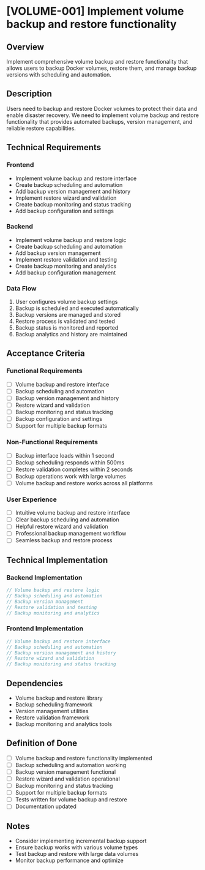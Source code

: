# [VOLUME-001] Implement volume backup and restore functionality

## Overview

Implement comprehensive volume backup and restore functionality that allows users to backup Docker volumes, restore them, and manage backup versions with scheduling and automation.

## Description

Users need to backup and restore Docker volumes to protect their data and enable disaster recovery. We need to implement volume backup and restore functionality that provides automated backups, version management, and reliable restore capabilities.

## Technical Requirements

### Frontend

- Implement volume backup and restore interface
- Create backup scheduling and automation
- Add backup version management and history
- Implement restore wizard and validation
- Create backup monitoring and status tracking
- Add backup configuration and settings

### Backend

- Implement volume backup and restore logic
- Create backup scheduling and automation
- Add backup version management
- Implement restore validation and testing
- Create backup monitoring and analytics
- Add backup configuration management

### Data Flow

1. User configures volume backup settings
2. Backup is scheduled and executed automatically
3. Backup versions are managed and stored
4. Restore process is validated and tested
5. Backup status is monitored and reported
6. Backup analytics and history are maintained

## Acceptance Criteria

### Functional Requirements

- [ ] Volume backup and restore interface
- [ ] Backup scheduling and automation
- [ ] Backup version management and history
- [ ] Restore wizard and validation
- [ ] Backup monitoring and status tracking
- [ ] Backup configuration and settings
- [ ] Support for multiple backup formats

### Non-Functional Requirements

- [ ] Backup interface loads within 1 second
- [ ] Backup scheduling responds within 500ms
- [ ] Restore validation completes within 2 seconds
- [ ] Backup operations work with large volumes
- [ ] Volume backup and restore works across all platforms

### User Experience

- [ ] Intuitive volume backup and restore interface
- [ ] Clear backup scheduling and automation
- [ ] Helpful restore wizard and validation
- [ ] Professional backup management workflow
- [ ] Seamless backup and restore process

## Technical Implementation

### Backend Implementation

```rust
// Volume backup and restore logic
// Backup scheduling and automation
// Backup version management
// Restore validation and testing
// Backup monitoring and analytics
```

### Frontend Implementation

```typescript
// Volume backup and restore interface
// Backup scheduling and automation
// Backup version management and history
// Restore wizard and validation
// Backup monitoring and status tracking
```

## Dependencies

- Volume backup and restore library
- Backup scheduling framework
- Version management utilities
- Restore validation framework
- Backup monitoring and analytics tools

## Definition of Done

- [ ] Volume backup and restore functionality implemented
- [ ] Backup scheduling and automation working
- [ ] Backup version management functional
- [ ] Restore wizard and validation operational
- [ ] Backup monitoring and status tracking
- [ ] Support for multiple backup formats
- [ ] Tests written for volume backup and restore
- [ ] Documentation updated

## Notes

- Consider implementing incremental backup support
- Ensure backup works with various volume types
- Test backup and restore with large data volumes
- Monitor backup performance and optimize
